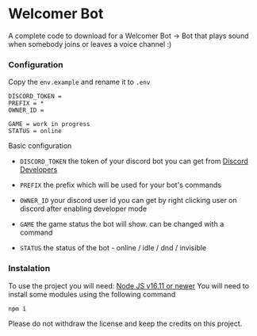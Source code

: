 # Welcomer Bot
A complete code to download for a Welcomer Bot
-> Bot that plays sound when somebody joins or leaves a voice channel :)
### Configuration
Copy the `env.example` and rename it to `.env`
```env
DISCORD_TOKEN = 
PREFIX = *
OWNER_ID = 

GAME = work in progress
STATUS = online
```
Basic configuration
- `DISCORD_TOKEN` the token of your discord bot you can get from [Discord Developers](https://discord.com/developers/applications)
- `PREFIX` the prefix which will be used for your bot's commands
- `OWNER_ID` your discord user id you can get by right clicking user on discord after enabling developer mode

- `GAME` the game status the bot will show. can be changed with a command
- `STATUS` the status of the bot - online / idle / dnd / invisible

### Instalation
To use the project you will need:
[Node JS v16.11 or newer](https://nodejs.org/en/)
You will need to install some modules using the following command

`npm i`

Please do not withdraw the license and keep the credits on this project.
